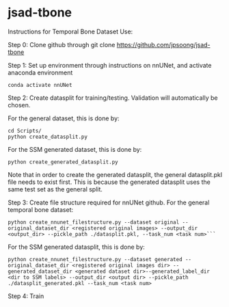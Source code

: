 # jsad-tbone

Instructions for Temporal Bone Dataset Use:

Step 0: Clone github through
git clone https://github.com/jpsoong/jsad-tbone

Step 1: Set up environment through instructions on nnUNet, and activate anaconda environment
```
conda activate nnUNet
```
Step 2: Create datasplit for training/testing. Validation will automatically be chosen. 

For the general dataset, this is done by:
```
cd Scripts/
python create_datasplit.py
```
For the SSM generated dataset, this is done by:
```
python create_generated_datasplit.py
```
Note that in order to create the generated datasplit, the general datasplit.pkl file needs to exist first. This is because the generated datasplit uses the same test set as the general split.

Step 3: Create file structure required for nnUNet github. 
For the general temporal bone dataset:
```
python create_nnunet_filestructure.py --dataset original --original_dataset_dir <registered original images> --output_dir <output_dir> --pickle_path ./datasplit.pkl, --task_num <task num>```
```
For the SSM generated datasplit, this is done by:
```
python create_nnunet_filestructure.py --dataset generated --original_dataset_dir <registered original images dir> --generated_dataset_dir <generated dataset dir>--generated_label_dir <dir to SSM labels> --output_dir <output dir> --pickle_path ./datasplit_generated.pkl --task_num <task num>
```

Step 4: Train
